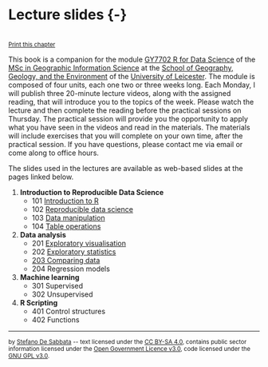 # Lecture slides {-}

<br/><small><a href="javascript:if(window.print)window.print()">Print this chapter</a></small>

This book is a companion for the module [GY7702 R for Data Science](https://le.ac.uk/modules/2021/gy7702) of the [MSc in Geographic Information Science](https://le.ac.uk/courses/geographical-information-science-msc/2021) at the [School of Geography, Geology, and the Environment](https://le.ac.uk/gge) of the [University of Leicester](https://le.ac.uk/). The module is composed of four units, each one two or three weeks long. Each Monday, I will publish three 20-minute lecture videos, along with the assigned reading, that will introduce you to the topics of the week. Please watch the lecture and then complete the reading before the practical sessions on Thursday. The practical session  will provide you the opportunity to apply what you have seen in the videos and read in the materials. The materials will include exercises that you will complete on your own time, after the practical session. If you have questions, please contact me via email or come along to office hours.

The slides used in the lectures are available as web-based slides at the pages linked below. 

1. **Introduction to Reproducible Data Science**
    - 101 [Introduction to R](slides/101-slides-introduction.html)
    - 102 [Reproducible data science](slides/102-slides-reproducible-data-science.html)
    - 103 [Data manipulation](slides/103-slides-data-manipulation.html)
    - 104 [Table operations](slides/104-slides-table-operations.html)
3. **Data analysis**
    - 201 [Exploratory visualisation](slides/201-slides-data-visualisation.html)
    - 202 [Exploratory statistics](slides/202-slides-exploratory-statistics.html)
    - [203 Comparing data](slides/203-slides-comparing-data.html)
    - 204 Regression models
4. **Machine learning**
    - 301 Supervised
    - 302 Unsupervised
2. **R Scripting**
    - 401 Control structures
    - 402 Functions


---

<small>by [Stefano De Sabbata](https://sdesabbata.github.io/) -- text licensed under the [CC BY-SA 4.0](https://creativecommons.org/licenses/by-sa/4.0/), contains public sector information licensed under the [Open Government Licence v3.0](http://www.nationalarchives.gov.uk/doc/open-government-licence), code licensed under the [GNU GPL v3.0](https://www.gnu.org/licenses/gpl-3.0.html).</small>

